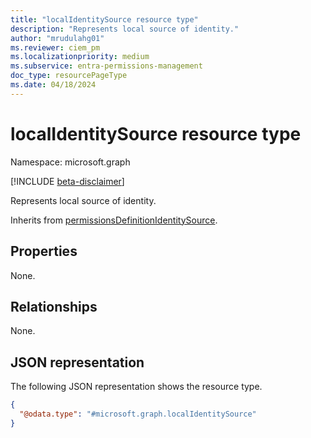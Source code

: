 ```yaml
---
title: "localIdentitySource resource type"
description: "Represents local source of identity."
author: "mrudulahg01"
ms.reviewer: ciem_pm
ms.localizationpriority: medium
ms.subservice: entra-permissions-management
doc_type: resourcePageType
ms.date: 04/18/2024
---
```


# localIdentitySource resource type

Namespace: microsoft.graph

[!INCLUDE [beta-disclaimer](../../includes/beta-disclaimer.md)]

Represents local source of identity.

Inherits from [permissionsDefinitionIdentitySource](../resources/permissionsdefinitionidentitysource.md).

## Properties
None.

## Relationships
None.

## JSON representation
The following JSON representation shows the resource type.
<!-- {
  "blockType": "resource",
  "@odata.type": "microsoft.graph.localIdentitySource"
}
-->
``` json
{
  "@odata.type": "#microsoft.graph.localIdentitySource"
}
```


